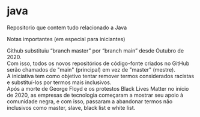# java
Repositorio que contem tudo relacionado a Java


<p>Notas importantes (em especial para iniciantes)<p>

  Github substituiu “branch master” por “branch main” desde Outubro de 2020.<br>
  Com isso, todos os novos repositórios de código-fonte criados no GitHub serão chamados de "main" (principal) em vez de "master" (mestre).<br>
  A iniciativa tem como objetivo tentar remover termos considerados racistas e substituí-los por termos mais inclusivos.<br>
  Após a morte de George Floyd e os protestos Black Lives Matter no início de 2020, as empresas de tecnologia começaram a mostrar seu apoio à comunidade negra, e com isso, passaram a abandonar termos não inclusivos como master, slave, black list e white list.